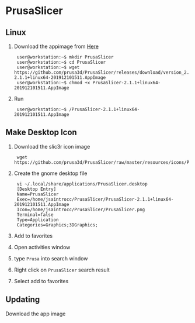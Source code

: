 
# PrusaSlicer

## Linux
1. Download the appimage from [Here](https://github.com/prusa3d/PrusaSlicer/releases)
    
        user@workstation:~$ mkdir PrusaSlicer
        user@workstation:~$ cd PrusaSlicer
        user@workstation:~$ wget https://github.com/prusa3d/PrusaSlicer/releases/download/version_2.1.1/PrusaSlicer-2.1.1+linux64-201912101511.AppImage
        user@workstation:~$ chmod +x PrusaSlicer-2.1.1+linux64-201912101511.AppImage
2. Run

        user@workstation:~$ /PrusaSlicer-2.1.1+linux64-201912101511.AppImage

## Make Desktop Icon
1. Download the slic3r icon image

        wget https://github.com/prusa3d/PrusaSlicer/raw/master/resources/icons/PrusaSlicer.png

2. Create the gnome desktop file

        vi ~/.local/share/applications/PrusaSlicer.desktop
        [Desktop Entry]
        Name=PrusaSlicer
        Exec=/home/jsaintrocc/PrusaSlicer/PrusaSlicer-2.1.1+linux64-201912101511.AppImage
        Icon=/home/jsaintrocc/PrusaSlicer/PrusaSlicer.png
        Terminal=false
        Type=Application
        Categories=Graphics;3DGraphics;
        
3. Add to favorites

  1. Open activities window
  2. type `Prusa` into search window
  3. Right click on `PrusaSlicer` search result
  4. Select add to favorites

## Updating

Download the app image

<!--stackedit_data:
eyJoaXN0b3J5IjpbMjEwNDA5OTYzMSwtODEwMTQwMDQ0LDQ2Nz
kyMDE4MCwtMzIxMDI1OTQsLTE4MTM5OTUxMywxNDIzOTMxODE2
LDE0MDk1OTM4MTUsLTM5NjA2NDA4NSw4NzA5MDAyNzUsMzk3Mj
Q5MTAsMzM5MDM5MDE4LC0xMzUyMDgwODE5XX0=
-->